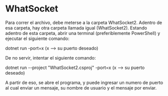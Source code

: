 # WhatSocket
Para correr el archivo, debe meterse a la carpeta WhatSocket2. Adentro de esa carpeta, hay otra carpeta llamada igual (WhatSocket2). Estando adentro de esta carpeta, abrir una terminal (preferiblemente PowerShell) y ejecutar el siguiente comando:

dotnet run -port=x
(x --> su puerto deseado)

De no servir, intentar el siguiente comando:

dotnet run --project "WhatSocket2.csproj" -port=x
(x --> su puerto deseado)

A partir de eso, se abre el programa, y puede ingresar un numero de puerto al cual enviar un mensaje, su nombre de usuario y el mensaje por enviar. 
